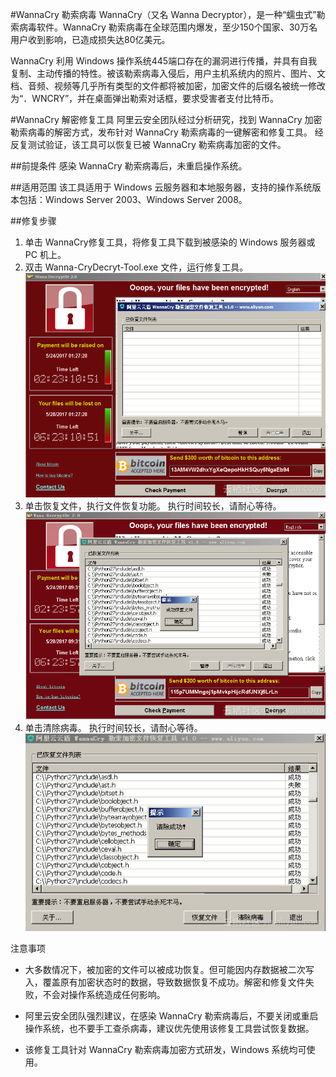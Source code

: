 #WannaCry 勒索病毒
WannaCry（又名 Wanna Decryptor），是一种“蠕虫式”勒索病毒软件。WannaCry 勒索病毒在全球范围内爆发，至少150个国家、30万名用户收到影响，已造成损失达80亿美元。

WannaCry 利用 Windows 操作系统445端口存在的漏洞进行传播，并具有自我复制、主动传播的特性。被该勒索病毒入侵后，用户主机系统内的照片、图片、文档、音频、视频等几乎所有类型的文件都将被加密，加密文件的后缀名被统一修改为“．WNCRY”，并在桌面弹出勒索对话框，要求受害者支付比特币。

#WannaCry 解密修复工具
阿里云安全团队经过分析研究，找到 WannaCry 加密勒索病毒的解密方式，发布针对 WannaCry 勒索病毒的一键解密和修复工具。
经反复测试验证，该工具可以恢复已被 WannaCry 勒索病毒加密的文件。

##前提条件
感染 WannaCry 勒索病毒后，未重启操作系统。

##适用范围
该工具适用于 Windows 云服务器和本地服务器，支持的操作系统版本包括：Windows Server 2003、Windows Server 2008。

##修复步骤

1. 单击 WannaCry修复工具，将修复工具下载到被感染的 Windows 服务器或 PC 机上。
2. 双击 Wanna-CryDecryt-Tool.exe 文件，运行修复工具。
![WannaCry修复工具](../image/chapter1/1-10-1.png)
3. 单击恢复文件，执行文件恢复功能。
执行时间较长，请耐心等待。
![WannaCry修复工具恢复文件](../image/chapter1/1-10-2.png)
4. 单击清除病毒。
执行时间较长，请耐心等待。
![WannaCry修复工具清除病毒](../image/chapter1/1-10-3.png)

注意事项
- 大多数情况下，被加密的文件可以被成功恢复。但可能因内存数据被二次写入，覆盖原有加密状态时的数据，导致数据恢复不成功。解密和修复文件失败，不会对操作系统造成任何影响。

- 阿里云安全团队强烈建议，在感染 WannaCry 勒索病毒后，不要关闭或重启操作系统，也不要手工查杀病毒，建议优先使用该修复工具尝试恢复数据。

- 该修复工具针对 WannaCry 勒索病毒加密方式研发，Windows 系统均可使用。